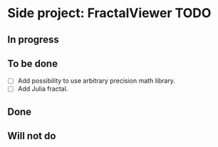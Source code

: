 # Side project: FractalViewer TODO

## In progress

## To be done

- [ ] Add possibility to use arbitrary precision math library.
- [ ] Add Julia fractal.

## Done

## Will not do
